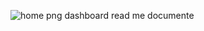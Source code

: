 ![home png](https://github.com/prasaddiviti/dashboard/assets/141943264/0a22f7f4-77a9-4b98-8fb9-338a379ed299)
dashboard 
read me documente

